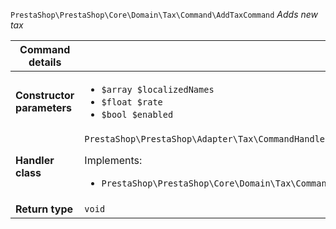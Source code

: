 `PrestaShop\PrestaShop\Core\Domain\Tax\Command\AddTaxCommand`
_Adds new tax_

| Command details            |    |
| -------------------------- | -- |
| **Constructor parameters** | <ul> <li>`$array $localizedNames`</li>  <li>`$float $rate`</li>  <li>`$bool $enabled`</li> </ul> |
| **Handler class**          | `PrestaShop\PrestaShop\Adapter\Tax\CommandHandler\AddTaxHandler`  <p> Implements: </p> <ul>  <li>`PrestaShop\PrestaShop\Core\Domain\Tax\CommandHandler\AddTaxHandlerInterface`</li>  |
| **Return type** |  `void`  |
